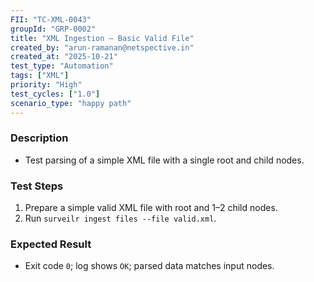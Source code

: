 ```yaml
---
FII: "TC-XML-0043"
groupId: "GRP-0002"
title: "XML Ingestion – Basic Valid File"
created_by: "arun-ramanan@netspective.in"
created_at: "2025-10-21"
test_type: "Automation"
tags: ["XML"]
priority: "High"
test_cycles: ["1.0"]
scenario_type: "happy path"
---
```


### Description
- Test parsing of a simple XML file with a single root and child nodes.

### Test Steps
1. Prepare a simple valid XML file with root and 1–2 child nodes.  
2. Run `surveilr ingest files --file valid.xml`.  

### Expected Result
- Exit code `0`; log shows `OK`; parsed data matches input nodes.
